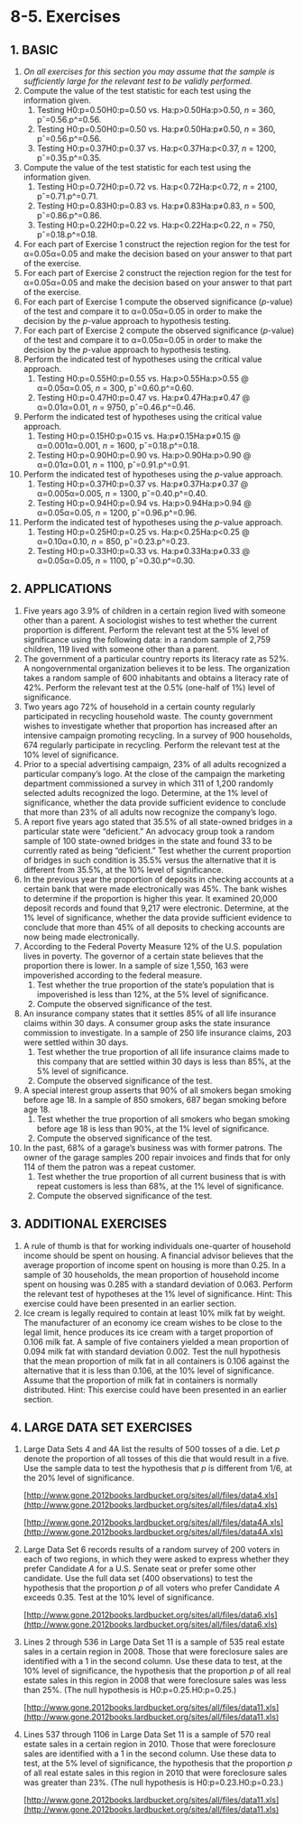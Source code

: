 # 8-5. Exercises

## 1. **BASIC**

1. _On all exercises for this section you may assume that the sample is sufficiently large for the relevant test to be validly performed._
2. Compute the value of the test statistic for each test using the information given.
   1. Testing H0:p=0.50H0:p=0.50 vs. Ha:p&gt;0.50Ha:p&gt;0.50, _n_ = 360, pˆ=0.56.p^=0.56.
   2. Testing H0:p=0.50H0:p=0.50 vs. Ha:p≠0.50Ha:p≠0.50, _n_ = 360, pˆ=0.56.p^=0.56.
   3. Testing H0:p=0.37H0:p=0.37 vs. Ha:p&lt;0.37Ha:p&lt;0.37, _n_ = 1200, pˆ=0.35.p^=0.35.
3. Compute the value of the test statistic for each test using the information given.
   1. Testing H0:p=0.72H0:p=0.72 vs. Ha:p&lt;0.72Ha:p&lt;0.72, _n_ = 2100, pˆ=0.71.p^=0.71.
   2. Testing H0:p=0.83H0:p=0.83 vs. Ha:p≠0.83Ha:p≠0.83, _n_ = 500, pˆ=0.86.p^=0.86.
   3. Testing H0:p=0.22H0:p=0.22 vs. Ha:p&lt;0.22Ha:p&lt;0.22, _n_ = 750, pˆ=0.18.p^=0.18.
4. For each part of Exercise 1 construct the rejection region for the test for α=0.05α=0.05 and make the decision based on your answer to that part of the exercise.
5. For each part of Exercise 2 construct the rejection region for the test for α=0.05α=0.05 and make the decision based on your answer to that part of the exercise.
6. For each part of Exercise 1 compute the observed significance \(_p_-value\) of the test and compare it to α=0.05α=0.05 in order to make the decision by the _p_-value approach to hypothesis testing.
7. For each part of Exercise 2 compute the observed significance \(_p_-value\) of the test and compare it to α=0.05α=0.05 in order to make the decision by the _p_-value approach to hypothesis testing.
8. Perform the indicated test of hypotheses using the critical value approach.
   1. Testing H0:p=0.55H0:p=0.55 vs. Ha:p&gt;0.55Ha:p&gt;0.55 @ α=0.05α=0.05, _n_ = 300, pˆ=0.60.p^=0.60.
   2. Testing H0:p=0.47H0:p=0.47 vs. Ha:p≠0.47Ha:p≠0.47 @ α=0.01α=0.01, _n_ = 9750, pˆ=0.46.p^=0.46.
9. Perform the indicated test of hypotheses using the critical value approach.
   1. Testing H0:p=0.15H0:p=0.15 vs. Ha:p≠0.15Ha:p≠0.15 @ α=0.001α=0.001, _n_ = 1600, pˆ=0.18.p^=0.18.
   2. Testing H0:p=0.90H0:p=0.90 vs. Ha:p&gt;0.90Ha:p&gt;0.90 @ α=0.01α=0.01, _n_ = 1100, pˆ=0.91.p^=0.91.
10. Perform the indicated test of hypotheses using the _p_-value approach.
    1. Testing H0:p=0.37H0:p=0.37 vs. Ha:p≠0.37Ha:p≠0.37 @ α=0.005α=0.005, _n_ = 1300, pˆ=0.40.p^=0.40.
    2. Testing H0:p=0.94H0:p=0.94 vs. Ha:p&gt;0.94Ha:p&gt;0.94 @ α=0.05α=0.05, _n_ = 1200, pˆ=0.96.p^=0.96.
11. Perform the indicated test of hypotheses using the _p_-value approach.
    1. Testing H0:p=0.25H0:p=0.25 vs. Ha:p&lt;0.25Ha:p&lt;0.25 @ α=0.10α=0.10, _n_ = 850, pˆ=0.23.p^=0.23.
    2. Testing H0:p=0.33H0:p=0.33 vs. Ha:p≠0.33Ha:p≠0.33 @ α=0.05α=0.05, _n_ = 1100, pˆ=0.30.p^=0.30.

## **2. APPLICATIONS**

1. Five years ago 3.9% of children in a certain region lived with someone other than a parent. A sociologist wishes to test whether the current proportion is different. Perform the relevant test at the 5% level of significance using the following data: in a random sample of 2,759 children, 119 lived with someone other than a parent.
2. The government of a particular country reports its literacy rate as 52%. A nongovernmental organization believes it to be less. The organization takes a random sample of 600 inhabitants and obtains a literacy rate of 42%. Perform the relevant test at the 0.5% \(one-half of 1%\) level of significance.
3. Two years ago 72% of household in a certain county regularly participated in recycling household waste. The county government wishes to investigate whether that proportion has increased after an intensive campaign promoting recycling. In a survey of 900 households, 674 regularly participate in recycling. Perform the relevant test at the 10% level of significance.
4. Prior to a special advertising campaign, 23% of all adults recognized a particular company’s logo. At the close of the campaign the marketing department commissioned a survey in which 311 of 1,200 randomly selected adults recognized the logo. Determine, at the 1% level of significance, whether the data provide sufficient evidence to conclude that more than 23% of all adults now recognize the company’s logo.
5. A report five years ago stated that 35.5% of all state-owned bridges in a particular state were “deficient.” An advocacy group took a random sample of 100 state-owned bridges in the state and found 33 to be currently rated as being “deficient.” Test whether the current proportion of bridges in such condition is 35.5% versus the alternative that it is different from 35.5%, at the 10% level of significance.
6. In the previous year the proportion of deposits in checking accounts at a certain bank that were made electronically was 45%. The bank wishes to determine if the proportion is higher this year. It examined 20,000 deposit records and found that 9,217 were electronic. Determine, at the 1% level of significance, whether the data provide sufficient evidence to conclude that more than 45% of all deposits to checking accounts are now being made electronically.
7. According to the Federal Poverty Measure 12% of the U.S. population lives in poverty. The governor of a certain state believes that the proportion there is lower. In a sample of size 1,550, 163 were impoverished according to the federal measure.
   1. Test whether the true proportion of the state’s population that is impoverished is less than 12%, at the 5% level of significance.
   2. Compute the observed significance of the test.
8. An insurance company states that it settles 85% of all life insurance claims within 30 days. A consumer group asks the state insurance commission to investigate. In a sample of 250 life insurance claims, 203 were settled within 30 days.
   1. Test whether the true proportion of all life insurance claims made to this company that are settled within 30 days is less than 85%, at the 5% level of significance.
   2. Compute the observed significance of the test.
9. A special interest group asserts that 90% of all smokers began smoking before age 18. In a sample of 850 smokers, 687 began smoking before age 18.
   1. Test whether the true proportion of all smokers who began smoking before age 18 is less than 90%, at the 1% level of significance.
   2. Compute the observed significance of the test.
10. In the past, 68% of a garage’s business was with former patrons. The owner of the garage samples 200 repair invoices and finds that for only 114 of them the patron was a repeat customer.
    1. Test whether the true proportion of all current business that is with repeat customers is less than 68%, at the 1% level of significance.
    2. Compute the observed significance of the test.

## **3. ADDITIONAL EXERCISES**

1. A rule of thumb is that for working individuals one-quarter of household income should be spent on housing. A financial advisor believes that the average proportion of income spent on housing is more than 0.25. In a sample of 30 households, the mean proportion of household income spent on housing was 0.285 with a standard deviation of 0.063. Perform the relevant test of hypotheses at the 1% level of significance. Hint: This exercise could have been presented in an earlier section.
2. Ice cream is legally required to contain at least 10% milk fat by weight. The manufacturer of an economy ice cream wishes to be close to the legal limit, hence produces its ice cream with a target proportion of 0.106 milk fat. A sample of five containers yielded a mean proportion of 0.094 milk fat with standard deviation 0.002. Test the null hypothesis that the mean proportion of milk fat in all containers is 0.106 against the alternative that it is less than 0.106, at the 10% level of significance. Assume that the proportion of milk fat in containers is normally distributed. Hint: This exercise could have been presented in an earlier section.

## **4. LARGE DATA SET EXERCISES**

1. Large Data Sets 4 and 4A list the results of 500 tosses of a die. Let _p_ denote the proportion of all tosses of this die that would result in a five. Use the sample data to test the hypothesis that _p_ is different from 1/6, at the 20% level of significance.

   [http://www.gone.2012books.lardbucket.org/sites/all/files/data4.xls](http://www.gone.2012books.lardbucket.org/sites/all/files/data4.xls)

   [http://www.gone.2012books.lardbucket.org/sites/all/files/data4A.xls](http://www.gone.2012books.lardbucket.org/sites/all/files/data4A.xls)

2. Large Data Set 6 records results of a random survey of 200 voters in each of two regions, in which they were asked to express whether they prefer Candidate _A_ for a U.S. Senate seat or prefer some other candidate. Use the full data set \(400 observations\) to test the hypothesis that the proportion _p_ of all voters who prefer Candidate _A_ exceeds 0.35. Test at the 10% level of significance.

   [http://www.gone.2012books.lardbucket.org/sites/all/files/data6.xls](http://www.gone.2012books.lardbucket.org/sites/all/files/data6.xls)

3. Lines 2 through 536 in Large Data Set 11 is a sample of 535 real estate sales in a certain region in 2008. Those that were foreclosure sales are identified with a 1 in the second column. Use these data to test, at the 10% level of significance, the hypothesis that the proportion _p_ of all real estate sales in this region in 2008 that were foreclosure sales was less than 25%. \(The null hypothesis is H0:p=0.25.H0:p=0.25.\)

   [http://www.gone.2012books.lardbucket.org/sites/all/files/data11.xls](http://www.gone.2012books.lardbucket.org/sites/all/files/data11.xls)

4. Lines 537 through 1106 in Large Data Set 11 is a sample of 570 real estate sales in a certain region in 2010. Those that were foreclosure sales are identified with a 1 in the second column. Use these data to test, at the 5% level of significance, the hypothesis that the proportion _p_ of all real estate sales in this region in 2010 that were foreclosure sales was greater than 23%. \(The null hypothesis is H0:p=0.23.H0:p=0.23.\)

   [http://www.gone.2012books.lardbucket.org/sites/all/files/data11.xls](http://www.gone.2012books.lardbucket.org/sites/all/files/data11.xls)

